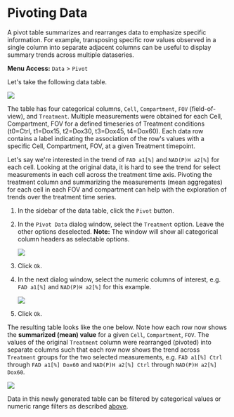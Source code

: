 # Pivoting Data

A pivot table summarizes and rearranges data to emphasize specific information. For example, transposing specific row values observed in a single column into separate adjacent columns can be useful to display summary trends across multiple dataseries.

**Menu Access:** `Data` > `Pivot`

Let's take the following data table.

![](/images/data/pivot-original.png)

The table has four categorical columns, `Cell`, `Compartment`, `FOV` (field-of-view), and `Treatment`. Multiple measurements were obtained for each Cell, Compartment, FOV for a defined timeseries of Treatment conditions (t0=Ctrl, t1=Dox15, t2=Dox30, t3=Dox45, t4=Dox60). Each data row contains a label indicating the association of the row's values with a specific Cell, Compartment, FOV, at a given Treatment timepoint.

Let's say we're interested in the trend of `FAD a1[%]` and `NAD(P)H a2[%]` for each cell. Looking at the original data, it is hard to see the trend for select measurements in each cell across the treatment time axis. Pivoting the treatment column and summarizing the measurements (mean aggregates) for each cell in each FOV and compartment can help with the exploration of trends over the treatment time series.

1. In the sidebar of the data table, click the `Pivot` button.

2. In the `Pivot Data` dialog window, select the `Treatment` option. Leave the other options deselected. **Note:** The window will show all categorical column headers as selectable options.

    ![](/images/data/pivot-input.png)

3. Click `Ok`.

4. In the next dialog window, select the numeric columns of interest, e.g. `FAD a1[%]` and `NAD(P)H a2[%]` for this example.

    ![](/images/data/pivot-columns.png)

5. Click `Ok`.

The resulting table looks like the one below. Note how each row now shows the **summarized (mean) value** for a given `Cell`, `Compartment`, `FOV`. The values of the original `Treatment` column were rearranged (pivoted) into separate columns such that each row now shows the trend across `Treatment` groups for the two selected measurements, e.g. `FAD a1[%] Ctrl` through `FAD a1[%] Dox60` and `NAD(P)H a2[%] Ctrl` through `NAD(P)H a2[%] Dox60`.

![](/images/data/pivot-result.png)

Data in this newly generated table can be filtered by categorical values or numeric range filters as described [above](#filtering-data).

